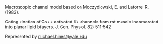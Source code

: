 Macroscopic channel model based on
Moczydlowski, E. and Latorre, R. (1983).

Gating kinetics of Ca++ activated K+ channels from rat muscle
incorporated into planar lipid bilayers. 
J. Gen. Physiol. 82: 511-542

Represented by michael.hines@yale.edu
